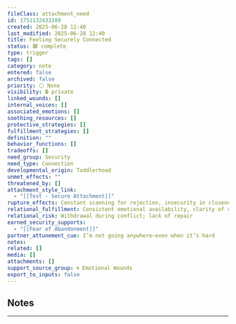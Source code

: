 ```yaml
---
fileClass: attachment_need
id: 1751132433289
created: 2025-06-28 12:40
last_modified: 2025-06-28 12:40
title: Feeling Securely Connected
status: 🟩 complete
type: trigger
tags: []
category: note
entered: false
archived: false
priority: ⚪ None
visibility: 🔒 private
linked_wounds: []
internal_voices: []
associated_emotions: []
soothing_resources: []
protective_strategies: []
fulfillment_strategies: []
definition: ""
behavior_functions: []
tradeoffs: []
need_group: Security
need_type: Connection
developmental_origin: Toddlerhood
unmet_effects: ""
threatened_by: []
attachment_style_link:
  - "[[Test - Secure Attachment]]"
rupture_effects: Constant scanning for rejection, insecurity in closeness
relational_fulfillment: Consistent emotional availability, clarity of commitment
relational_risk: Withdrawal during conflict; lack of repair
earned_security_supports:
  - "[[Fear of Abandonment]]"
partner_attunement_cue: I’m not going anywhere—even when it’s hard
notes: 
related: []
media: []
attachments: []
support_source_group: 🌀 Emotional Wounds
export_to_inputs: false
---
```


## Notes
---


